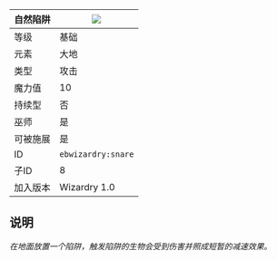 | 自然陷阱 |![](https://github.com/Electroblob77/Wizardry/blob/1.12.2/src/main/resources/assets/ebwizardry/textures/spells/snare.png)|
|---|---|
| 等级 | 基础 |
| 元素 | 大地 |
| 类型 | 攻击 |
| 魔力值 | 10 |
| 持续型 | 否 |
| 巫师 | 是 |
| 可被施展 | 是 |
| ID | `ebwizardry:snare` |
| 子ID | 8 |
| 加入版本 | Wizardry 1.0 |
## 说明
_在地面放置一个陷阱，触发陷阱的生物会受到伤害并照成短暂的减速效果。_
